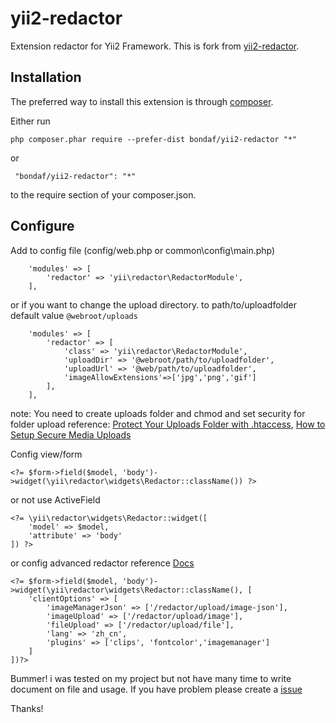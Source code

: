 yii2-redactor
=============
Extension redactor for Yii2 Framework.
This is fork from [yii2-redactor](https://github.com/yiidoc/yii2-redactor).

Installation
------------

The preferred way to install this extension is through [composer](http://getcomposer.org/download/).

Either run

```
php composer.phar require --prefer-dist bondaf/yii2-redactor "*"
```

 or
```
 "bondaf/yii2-redactor": "*"
```

to the require section of your composer.json.

Configure
-----------------

Add to config file (config/web.php or common\config\main.php) 

```
    'modules' => [
        'redactor' => 'yii\redactor\RedactorModule',
    ],
```
or if you want to change the upload directory.
to path/to/uploadfolder
default value `@webroot/uploads`

```
    'modules' => [
        'redactor' => [
            'class' => 'yii\redactor\RedactorModule',
            'uploadDir' => '@webroot/path/to/uploadfolder',
            'uploadUrl' => '@web/path/to/uploadfolder',
            'imageAllowExtensions'=>['jpg','png','gif']
        ],
    ],
```

note: You need to create uploads folder and chmod and set security for folder upload
reference: [Protect Your Uploads Folder with .htaccess](http://tomolivercv.wordpress.com/2011/07/24/protect-your-uploads-folder-with-htaccess/),
[How to Setup Secure Media Uploads](http://digwp.com/2012/09/secure-media-uploads/)

Config view/form

```
<?= $form->field($model, 'body')->widget(\yii\redactor\widgets\Redactor::className()) ?>
```

or not use ActiveField

```
<?= \yii\redactor\widgets\Redactor::widget([
    'model' => $model,
    'attribute' => 'body'
]) ?>
```    
or config advanced redactor reference [Docs](http://imperavi.com/redactor/docs/)

```
<?= $form->field($model, 'body')->widget(\yii\redactor\widgets\Redactor::className(), [
    'clientOptions' => [
        'imageManagerJson' => ['/redactor/upload/image-json'],
        'imageUpload' => ['/redactor/upload/image'],
        'fileUpload' => ['/redactor/upload/file'],
        'lang' => 'zh_cn',
        'plugins' => ['clips', 'fontcolor','imagemanager']
    ]
])?>
```

Bummer! i was tested on my project but not have many time to write document on file and usage.
If you have problem please create a [issue](https://github.com/bondaf/yii2-redactor/issues)

Thanks!
